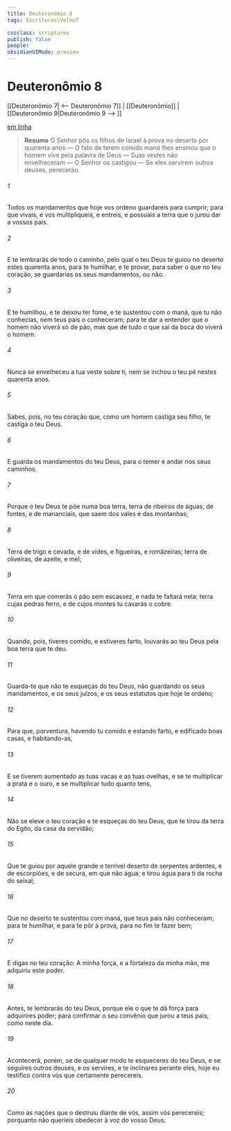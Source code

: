 ```yaml
---
title: Deuteronômio 8
tags: Escrituras\VelhoT

cssclass: scriptures
publish: false
people:
obsidianUIMode: preview
---
```


# Deuteronômio 8
[[Deuteronômio 7| <-- Deuteronômio 7]] | [[Deuteronômio]] | [[Deuteronômio 9|Deuteronômio 9 --> ]]

[em linha](https://churchofjesuschrist.org/study/scriptures/ot/deut/8?lang=por)

> __Resumo__
O Senhor pôs os filhos de Israel à prova no deserto por quarenta anos — O fato de terem comido maná lhes ensinou que o homem vive pela palavra de Deus — Suas vestes não envelheceram — O Senhor os castigou — Se eles servirem outros deuses, perecerão.

###### 1 
Todos os mandamentos que hoje vos ordeno guardareis para  cumprir; para que vivais, e vos multipliqueis, e entreis, e possuais a terra que o  jurou dar a vossos pais.

###### 2 
E te lembrarás de todo o caminho, pelo qual o  teu Deus te guiou no deserto estes quarenta anos, para te humilhar, e te provar, para saber o que  no teu coração, se guardarias os seus mandamentos, ou não.

###### 3 
E te humilhou, e te deixou ter fome, e te sustentou com o maná, que tu não conhecias, nem teus pais o conheceram; para te dar a entender que o homem não viverá só de pão, mas que de tudo o que sai da boca do  viverá o homem.

###### 4 
Nunca se envelheceu a tua veste sobre ti, nem se inchou o teu pé nestes quarenta anos.

###### 5 
Sabes, pois, no teu coração que, como um homem castiga seu filho,  te castiga o  teu Deus.

###### 6 
E guarda os mandamentos do  teu Deus, para o temer e andar nos seus caminhos.

###### 7 
Porque o  teu Deus te põe numa boa terra, terra de ribeiros de águas, de fontes, e de mananciais, que saem dos vales e das montanhas;

###### 8 
Terra de trigo e cevada, e de vides, e figueiras, e romãzeiras; terra de oliveiras, de azeite, e mel;

###### 9 
Terra em que comerás o pão sem escassez, e nada te faltará nela; terra cujas pedras  ferro, e de cujos montes tu cavarás o cobre.

###### 10 
Quando, pois, tiveres comido, e estiveres farto, louvarás ao  teu Deus pela boa terra que te deu.

###### 11 
Guarda-te que não te esqueças do  teu Deus, não guardando os seus mandamentos, e os seus juízos, e os seus estatutos que hoje te ordeno;

###### 12 
Para que, porventura, havendo tu comido e estando farto, e  edificado boas casas, e habitando-as,

###### 13 
E se tiverem aumentado as tuas vacas e as tuas ovelhas, e se te multiplicar a prata e o ouro, e se multiplicar tudo quanto tens,

###### 14 
Não se eleve o teu coração e te esqueças do  teu Deus, que te tirou da terra do Egito, da casa da servidão;

###### 15 
Que te guiou por aquele grande e terrível deserto de serpentes ardentes, e de escorpiões, e de secura, em que não  água; e tirou água para ti da rocha do seixal;

###### 16 
Que no deserto te sustentou com maná, que teus pais não conheceram; para te humilhar, e para te pôr à prova, para no fim te fazer bem;

###### 17 
E digas no teu coração: A minha força, e a fortaleza da minha mão, me adquiriu este poder.

###### 18 
Antes, te lembrarás do  teu Deus, porque ele  o que te dá força para adquirires poder; para confirmar o seu convênio que jurou a teus pais, como  neste dia.

###### 19 
Acontecerá, porém,  se de qualquer modo te esqueceres do  teu Deus, e se seguires outros deuses, e os servires, e te inclinares perante eles, hoje eu testifico contra vós que certamente perecereis.

###### 20 
Como as nações que o  destruiu diante de vós, assim vós perecereis; porquanto não queríeis obedecer à voz do  vosso Deus.

